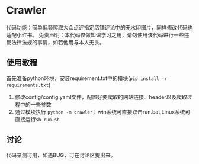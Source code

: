 # Crawler
代码功能：简单低频爬取大众点评指定店铺评论中的无水印图片，同样修改代码也适配小红书。
免责声明：本代码仅做知识学习之用，请勿使用该代码进行一些违反法律法规的事情，如若他用与本人无关。

## 使用教程
首先准备python环境，安装requirement.txt中的模块(`pip install -r requirements.txt`)
1. 修改config/config.yaml文件，配置好要爬取的网站链接、header以及爬取过程中的一些参数
2. 通过模块执行 `python -m crawler`，win系统可直接双击run.bat,Linux系统可直接运行`sh run.sh`

## 讨论
代码亲测可用，如遇BUG，可在讨论区提出来。
